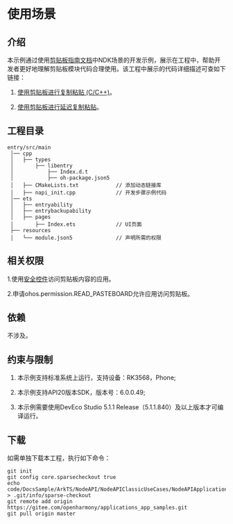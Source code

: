 # 使用场景

## 介绍
本示例通过使用[剪贴板指南文档](https://gitcode.com/openharmony/docs/tree/master/zh-cn/application-dev/basic-services/pasteboard)中NDK场景的开发示例，展示在工程中，帮助开发者更好地理解剪贴板模块代码合理使用。该工程中展示的代码详细描述可查如下链接：

1. [使用剪贴板进行复制粘贴 (C/C++)](https://gitcode.com/openharmony/docs/blob/master/zh-cn/application-dev/basic-services/pasteboard/native-use-pasteboard.md)。

2. [使用剪贴板进行延迟复制粘贴](https://gitcode.com/openharmony/docs/blob/master/zh-cn/application-dev/basic-services/pasteboard/pasteboard-time-lapse-copy-and-paste.md)。

## 工程目录

```
entry/src/main
 │── cpp
 │   ├── types
 │       ├── libentry
 │           ├── Index.d.t
 │           ├── oh-package.json5
 │   ├── CMakeLists.txt            // 添加动态链接库
 │   ├── napi_init.cpp             // 开发步骤示例代码
 │── ets
 │   ├── entryability
 │   ├── entrybackupability
 │   ├── pages
 │       ├── Index.ets             // UI页面
 ├── resources
 │   └── module.json5              // 声明所需的权限

```

## 相关权限

1.使用[安全控件](https://gitcode.com/openharmony/docs/blob/master/zh-cn/application-dev/security/AccessToken/pastebutton.md)访问剪贴板内容的应用。

2.申请ohos.permission.READ_PASTEBOARD允许应用访问剪贴板。

## 依赖

不涉及。

## 约束与限制

1. 本示例支持标准系统上运行，支持设备：RK3568，Phone;

2. 本示例支持API20版本SDK，版本号：6.0.0.49;

3. 本示例需要使用DevEco Studio 5.1.1 Release（5.1.1.840）及以上版本才可编译运行。

## 下载

如需单独下载本工程，执行如下命令：

```
git init
git config core.sparsecheckout true
echo code/DocsSample/ArkTS/NodeAPI/NodeAPIClassicUseCases/NodeAPIApplicationScenario > .git/info/sparse-checkout
git remote add origin https://gitee.com/openharmony/applications_app_samples.git
git pull origin master
```
